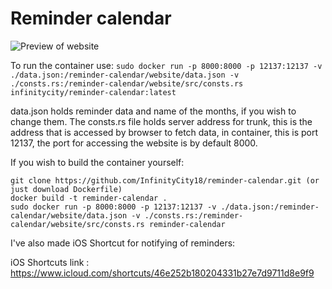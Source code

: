 
# Reminder calendar

![Preview of website](/preview.jpg)

To run the container use:
`sudo docker run -p 8000:8000 -p 12137:12137 -v ./data.json:/reminder-calendar/website/data.json -v ./consts.rs:/reminder-calendar/website/src/consts.rs infinitycity/reminder-calendar:latest`

data.json holds reminder data and name of the months, if you wish to change them.
The consts.rs file holds server address for trunk, this is the address that is accessed by browser to fetch data, in container, this is port 12137, the port for accessing the website is by default 8000.

If you wish to build the container yourself:
```
git clone https://github.com/InfinityCity18/reminder-calendar.git (or just download Dockerfile)
docker build -t reminder-calendar .
sudo docker run -p 8000:8000 -p 12137:12137 -v ./data.json:/reminder-calendar/website/data.json -v ./consts.rs:/reminder-calendar/website/src/consts.rs reminder-calendar
```

I've also made iOS Shortcut for notifying of reminders:

iOS Shortcuts link : https://www.icloud.com/shortcuts/46e252b180204331b27e7d9711d8e9f9
